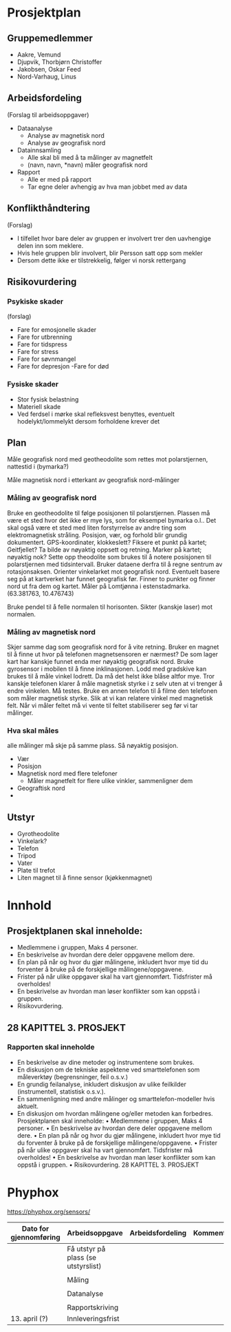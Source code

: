 # Prosjektplan
## Gruppemedlemmer
- Aakre, Vemund
- Djupvik, Thorbjørn Christoffer
- Jakobsen, Oskar Feed
- Nord-Varhaug, Linus
## Arbeidsfordeling
(Forslag til arbeidsoppgaver)
- Dataanalyse
    - Analyse av magnetisk nord
    - Analyse av geografisk nord
- Datainnsamling
    - Alle skal bli med å ta målinger av magnetfelt
    - (navn, navn, *navn) måler geografisk nord
- Rapport
    - Alle er med på rapport
    - Tar egne deler avhengig av hva man jobbet med av data



## Konflikthåndtering
(Forslag)
- I tilfellet hvor bare deler av gruppen er involvert trer den uavhengige delen inn som meklere.
- Hvis hele gruppen blir involvert, blir Persson satt opp som mekler
- Dersom dette ikke er tilstrekkelig, følger vi norsk rettergang
## Risikovurdering
### Psykiske skader
(forslag)
- Fare for emosjonelle skader
- Fare for utbrenning
- Fare for tidspress
- Fare for stress
- Fare for søvnmangel
- Fare for depresjon
-Fare for død 
### Fysiske skader
- Stor fysisk belastning
- Materiell skade
- Ved ferdsel i mørke skal refleksvest benyttes, eventuelt hodelykt/lommelykt dersom forholdene krever det
 
## Plan
Måle geografisk nord med geotheodolite som rettes mot polarstjernen, nattestid i (bymarka?)

Måle magnetisk nord i etterkant av geografisk nord-målinger

### Måling av geografisk nord
Bruke en geotheodolite til følge posisjonen til polarstjernen. Plassen må være et sted hvor det ikke er mye lys, som for eksempel bymarka o.l.. Det skal også være et sted med liten forstyrrelse av andre ting som elektromagnetisk stråling. Posisjon, vær, og forhold blir grundig dokumentert. GPS-koordinater, klokkeslett? Fiksere et punkt på kartet; Geitfjellet? Ta bilde av nøyaktig oppsett og retning. Marker på kartet; nøyaktig nok? Sette opp theodolite som brukes til å notere posisjonen til polarstjernen med tidsintervall. Bruker dataene derfra til å regne sentrum av rotasjonsaksen. Orienter vinkelarket mot geografisk nord. Eventuelt basere seg på at kartverket har funnet geografisk før. Finner to punkter og finner nord ut fra dem og kartet.
Måler på Lomtjønna i estenstadmarka. (63.381763, 10.476743)

Bruke pendel til å felle normalen til horisonten. Sikter (kanskje laser) mot normalen.

### Måling av magnetisk nord
Skjer samme dag som geografisk nord for å vite retning. Bruker en magnet til å finne ut hvor på telefonen magnetsensoren er nærmest? 
De som lager kart har kanskje funnet enda mer nøyaktig geografisk nord. Bruke gyrosensor i mobilen til å finne inklinasjonen. Lodd med gradskive kan brukes til å måle vinkel lodrett. Da må det helst ikke blåse altfor mye. Tror kanskje telefonen klarer å måle magnetisk styrke i z selv uten at vi trenger å endre vinkelen. Må testes. Bruke en annen telefon til å filme den telefonen som måler magnetisk styrke. Slik at vi kan relatere vinkel med magnetisk felt. Når vi måler feltet må vi vente til feltet stabiliserer seg før vi tar målinger. 

### Hva skal måles
alle målinger må skje på samme plass. Så nøyaktig posisjon.
- Vær
- Posisjon
- Magnetisk nord med flere telefoner
    - Måler magnetfelt for flere ulike vinkler, sammenligner dem
- Geograftisk nord
- 

## Utstyr
- Gyrotheodolite
- Vinkelark?
- Telefon
- Tripod
- Vater
- Plate til trefot
- Liten magnet til å finne sensor (kjøkkenmagnet)

# Innhold
## Prosjektplanen skal inneholde:
- Medlemmene i gruppen, Maks 4 personer.
- En beskrivelse av hvordan dere deler oppgavene mellom dere.
- En plan på når og hvor du gjør målingene, inkludert hvor mye tid du forventer å
bruke på de forskjellige målingene/oppgavene.
- Frister på når ulike oppgaver skal ha vart gjennomført. Tidsfrister må overholdes!
- En beskrivelse av hvordan man løser konflikter som kan oppstå i gruppen.
- Risikovurdering.

## 28 KAPITTEL 3. PROSJEKT
### Rapporten skal inneholde
- En beskrivelse av dine metoder og instrumentene som brukes.
- En diskusjon om de tekniske aspektene ved smarttelefonen som måleverktøy (begrensninger, feil o.s.v.)
- En grundig feilanalyse, inkludert diskusjon av ulike feilkilder (instrumentell, statistisk o.s.v.).
- En sammenligning med andre målinger og smarttelefon-modeller hvis aktuelt.
- En diskusjon om hvordan målingene og/eller metoden kan forbedres.
Prosjektplanen skal inneholde:
• Medlemmene i gruppen, Maks 4 personer.
• En beskrivelse av hvordan dere deler oppgavene mellom dere.
• En plan på når og hvor du gjør målingene, inkludert hvor mye tid du forventer å
bruke på de forskjellige målingene/oppgavene.
• Frister på når ulike oppgaver skal ha vart gjennomført. Tidsfrister må overholdes!
• En beskrivelse av hvordan man løser konflikter som kan oppstå i gruppen.
• Risikovurdering.
28 KAPITTEL 3. PROSJEKT


# Phyphox
https://phyphox.org/sensors/


| **Dato for gjennomføring** | **Arbeidsoppgave**                  | **Arbeidsfordeling** | **Kommentarer** |
| -------------------------- | ----------------------------------- | -------------------- | --------------- |
|                            | Få utstyr på plass (se utstyrslist) |                      |                 |
|                            |                                     |                      |                 |
|                            | Måling                              |                      |                 |
|                            |                                     |                      |                 |
|                            | Datanalyse                          |                      |                 |
|                            |                                     |                      |                 |
|                            | Rapportskriving                     |                      |                 |
| 13. april (?)              | Innleveringsfrist                   |                      |                 |